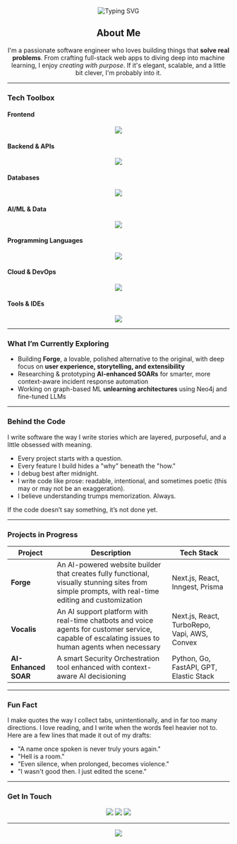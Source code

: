 <!-- Banner -->
<p align="center">
  <img src="https://readme-typing-svg.herokuapp.com?font=Fira+Code&size=26&duration=3000&pause=500&color=FF6F61&vCenter=true&center=true&width=800&lines=Hi+there%2C+I'm+Sameed+Ilyas!;Software+Engineer+%7C+Full+Stack+Dev%7C+Project+Manager;Let%E2%80%99s+build+something+cool+together." alt="Typing SVG" />
</p>

<!-- About -->
<h2 align="center">About Me</h2>
<p align="center">
  I'm a passionate software engineer who loves building things that <strong>solve real problems</strong>. From crafting full-stack web apps to diving deep into machine learning, I enjoy <em>creating with purpose</em>. If it's elegant, scalable, and a little bit clever, I'm probably into it.
</p>

---

### Tech Toolbox

#### Frontend
<p align="center">
  <img src="https://skillicons.dev/icons?i=html,css,js,ts,react,nextjs,tailwind,bootstrap,dart,flutter" />
</p>

#### Backend & APIs
<p align="center">
  <img src="https://skillicons.dev/icons?i=nodejs,express,python,fastapi,php,laravel,java,spring,cs,dotnet,go" />
</p>

#### Databases
<p align="center">
  <img src="https://skillicons.dev/icons?i=mongodb,mysql,postgresql" />
</p>

#### AI/ML & Data
<p align="center">
  <img src="https://skillicons.dev/icons?i=pytorch,tensorflow,opencv" />
</p>

#### Programming Languages
<p align="center">
  <img src="https://skillicons.dev/icons?i=python,java,js,ts,c,cpp,cs,php,go,bash,dart" />
</p>

#### Cloud & DevOps
<p align="center">
  <img src="https://skillicons.dev/icons?i=aws,azure,gcp,git,github,linux,docker" />
</p>

#### Tools & IDEs
<p align="center">
  <img src="https://skillicons.dev/icons?i=vscode,visualstudio,intellij" />
</p>


---

### What I’m Currently Exploring

- Building **Forge**, a lovable, polished alternative to the original, with deep focus on **user experience, storytelling, and extensibility**
- Researching & prototyping **AI-enhanced SOARs** for smarter, more context-aware incident response automation
- Working on graph-based ML **unlearning architectures** using Neo4j and fine-tuned LLMs

---

### Behind the Code

I write software the way I write stories which are layered, purposeful, and a little obsessed with meaning.

- Every project starts with a question.
- Every feature I build hides a "why" beneath the "how."
- I debug best after midnight.
- I write code like prose: readable, intentional, and sometimes poetic (this may or may not be an exaggeration).
- I believe understanding trumps memorization. Always.

If the code doesn’t say something, it’s not done yet.


---

### Projects in Progress

| Project | Description | Tech Stack |
|--------|-------------|------------|
| **Forge** | An AI-powered website builder that creates fully functional, visually stunning sites from simple prompts, with real-time editing and customization | Next.js, React, Inngest, Prisma |
| **Vocalis** | An AI support platform with real-time chatbots and voice agents for customer service, capable of escalating issues to human agents when necessary | Next.js, React, TurboRepo, Vapi, AWS, Convex |
| **AI-Enhanced SOAR** | A smart Security Orchestration tool enhanced with context-aware AI decisioning | Python, Go, FastAPI, GPT, Elastic Stack |

---

### Fun Fact
I make quotes the way I collect tabs, unintentionally, and in far too many directions. I love reading, and I write when the words feel heavier not to.
Here are a few lines that made it out of my drafts:

- "A name once spoken is never truly yours again."
- "Hell is a room."
- "Even silence, when prolonged, becomes violence."
- "I wasn't good then. I just edited the scene."

---

### Get In Touch

<p align="center">
  <a href="mailto:sameed.scorpius@gmail.com"><img src="https://img.shields.io/badge/Gmail-D14836?style=for-the-badge&logo=gmail&logoColor=white"></a>
  <a href="https://www.linkedin.com/in/sameed-ilyas/"><img src="https://img.shields.io/badge/LinkedIn-blue?style=for-the-badge&logo=linkedin&logoColor=white"></a>
  <a href="https://github.com/SameedIlyas"><img src="https://img.shields.io/badge/GitHub-100000?style=for-the-badge&logo=github&logoColor=white"></a>
</p>

---

<p align="center">
  <img src="https://quotes-github-readme.vercel.app/api?type=horizontal&theme=radical" />
</p>
